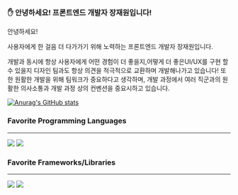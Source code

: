 ### :hand: 안녕하세요! 프론트엔드 개발자 장재원입니다! 

안녕하세요!


사용자에게 한 걸음 더 다가가기 위해 노력하는 프론트엔드 개발자 장재원입니다.


개발과 동시에 항상 사용자에게 어떤 경험이 더 좋을지,어떻게 더 좋은UI/UX를 구현 할 수 있을지 디자인 팀과도 항상 의견을 적극적으로 교환하며 개발해나가고 있습니다!
또한 원활한 개발을 위해 팀워크가 중요하다고 생각하며, 개발 과정에서 여러 직군과의 원활한 의사소통과 개발 과정 상의 컨벤션을 중요시하고 있습니다.

[![Anurag's GitHub stats](https://github-readme-stats.vercel.app/api?username=jaychang99)](https://github.com/anuraghazra/github-readme-stats)

### Favorite Programming Languages
---
<p>
<img src="https://img.shields.io/badge/Typescript-3178C6?logo=typescript&logoColor=white&style=ShieldStyle"/>
<img src="https://img.shields.io/badge/Python-3776AB?logo=Python&logoColor=white&style=ShieldStyle" />
</p>

### Favorite Frameworks/Libraries
---
<p>
<img src="https://img.shields.io/badge/React-61DAFB?logo=react&logoColor=white&style=ShieldStyle" />
<img src="https://img.shields.io/badge/NextJS-000000?logo=next.js&logoColor=white&style=ShieldStyle" />

</p>

<!--
**jaychang99/jaychang99** is a ✨ _special_ ✨ repository because its `README.md` (this file) appears on your GitHub profile.

Here are some ideas to get you started:

- 🔭 I’m currently working on ...
- 🌱 I’m currently learning ...
- 👯 I’m looking to collaborate on ...
- 🤔 I’m looking for help with ...
- 💬 Ask me about ...
- 📫 How to reach me: ...
- 😄 Pronouns: ...
- ⚡ Fun fact: ...
-->
